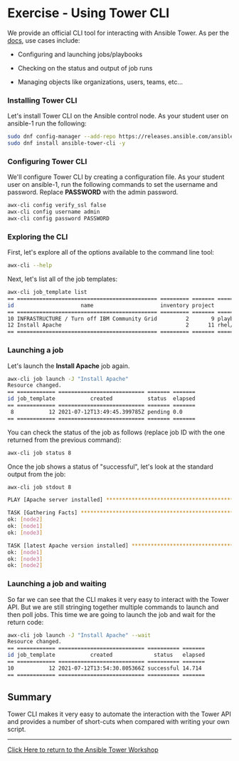 # Exercise - Using Tower CLI

We provide an official CLI tool for interacting with Ansible Tower. As per the [docs](https://docs.ansible.com/ansible-tower/latest/html/towercli/index.html), use cases include:

* Configuring and launching jobs/playbooks

* Checking on the status and output of job runs

* Managing objects like organizations, users, teams, etc…

### Installing Tower CLI

Let's install Tower CLI on the Ansible control node. As your student user on ansible-1 run the following:

```bash
sudo dnf config-manager --add-repo https://releases.ansible.com/ansible-tower/cli/ansible-tower-cli-el8.repo
sudo dnf install ansible-tower-cli -y
```

### Configuring Tower CLI

We'll configure Tower CLI by creating a configuration file. As your student user on ansible-1, run the following commands to set the username and password. Replace **PASSWORD** with the admin password.

```bash
awx-cli config verify_ssl false
awx-cli config username admin
awx-cli config password PASSWORD
```

### Exploring the CLI

First, let's explore all of the options available to the command line tool:

```bash
awx-cli --help
```

Next, let's list all of the job templates:

```bash
awx-cli job_template list
== ============================================ ========= ======= ==================================================== 
id                     name                     inventory project                       playbook                       
== ============================================ ========= ======= ==================================================== 
10 INFRASTRUCTURE / Turn off IBM Community Grid         2       9 playbooks/infrastructure/turn_off_community_grid.yml
12 Install Apache                                       2      11 rhel/apache/apache_install.yml
== ============================================ ========= ======= ====================================================
```

### Launching a job

Let's launch the **Install Apache** job again.

```bash
awx-cli job launch -J "Install Apache"
Resource changed.
== ============ =========================== ======= ======= 
id job_template           created           status  elapsed 
== ============ =========================== ======= ======= 
 8           12 2021-07-12T13:49:45.399785Z pending 0.0
== ============ =========================== ======= =======
```

You can check the status of the job as follows (replace job ID with the one returned from the previous command):

```bash
awx-cli job status 8
```

Once the job shows a status of "successful", let's look at the standard output from the job:

```bash
awx-cli job stdout 8

PLAY [Apache server installed] *************************************************

TASK [Gathering Facts] *********************************************************
ok: [node2]
ok: [node1]
ok: [node3]

TASK [latest Apache version installed] *****************************************
ok: [node1]
ok: [node3]
ok: [node2]
```

### Launching a job and waiting

So far we can see that the CLI makes it very easy to interact with the Tower API. But we are still stringing together multiple commands to launch and then poll jobs. This time we are going to launch the job and wait for the return code:

```bash
awx-cli job launch -J "Install Apache" --wait
Resource changed.          
== ============ =========================== ========== ======= 
id job_template           created             status   elapsed 
== ============ =========================== ========== ======= 
10           12 2021-07-12T13:54:30.805366Z successful 14.714
== ============ =========================== ========== =======
```

## Summary

Tower CLI makes it very easy to automate the interaction with the Tower API and provides a number of short-cuts when compared with writing your own script.

---

[Click Here to return to the Ansible Tower Workshop](../README.md)
